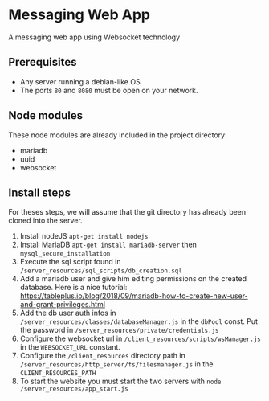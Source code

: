 # Messaging Web App
A messaging web app using Websocket technology

## Prerequisites
- Any server running a debian-like OS
- The ports `80` and `8080` must be open on your network.

## Node modules
These node modules are already included in the project directory:
- mariadb
- uuid
- websocket

## Install steps
For theses steps, we will assume that the git directory has already been cloned into the server.
1. Install nodeJS `apt-get install nodejs`
2. Install MariaDB `apt-get install mariadb-server` then `mysql_secure_installation`
3. Execute the sql script found in `/server_resources/sql_scripts/db_creation.sql`
3. Add a mariadb user and give him editing permissions on the created database. Here is a nice tutorial: https://tableplus.io/blog/2018/09/mariadb-how-to-create-new-user-and-grant-privileges.html
4. Add the db user auth infos in `/server_resources/classes/databaseManager.js` in the `dbPool` const. Put the password in `/server_resources/private/credentials.js`
5. Configure the websocket url in `/client_resources/scripts/wsManager.js` in the `WEBSOCKET_URL` constant.
6. Configure the `/client_resources` directory path in `/server_resources/http_server/fs/filesmanager.js` in the `CLIENT_RESOURCES_PATH`
7. To start the website you must start the two servers with `node /server_resources/app_start.js`
